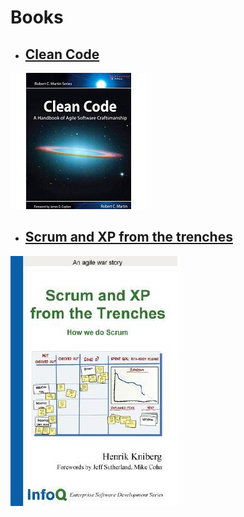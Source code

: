 # Books

* ## [Clean Code](clean-code)

[![Clean Code](/images/clean_code.jpg)](clean-code)

* ## [Scrum and XP from the trenches](scrum-and-xp-from-the-trenches)

[![Scrum and XP from the trenches](/images/scrum_and_xp_from_the_trenches.jpg)](scrum-and-xp-from-the-trenches)
